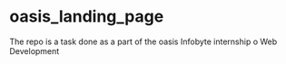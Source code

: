 # oasis_landing_page
The repo is  a task done as a part of the oasis Infobyte internship o Web Development
